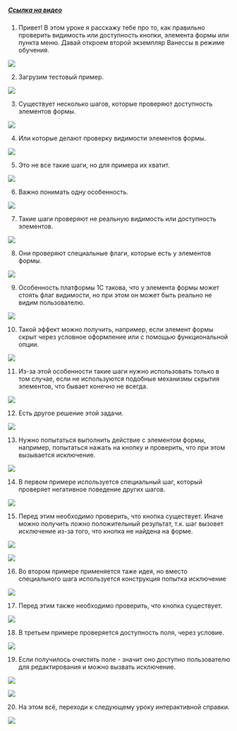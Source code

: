 ﻿##### [Ссылка на видео](https://youtu.be/eFiPofC73sU)

001. Привет! В этом уроке я расскажу тебе про то, как правильно проверить видимость или доступность кнопки, элемента формы или пункта меню. Давай откроем второй экземпляр Ванессы в режиме обучения.

![](https://vanessa-files.do.bit-erp.ru/Doc/1.2.041.1/MD/Глава08/images/000_КакПравильноПроверитьДоступностьКнопкиПоля.png)

002. Загрузим тестовый пример.

![](https://vanessa-files.do.bit-erp.ru/Doc/1.2.041.1/MD/Глава08/images/005_КакПравильноПроверитьДоступностьКнопкиПоля.png)

003. Существует несколько шагов, которые проверяют доступность элементов формы.

![](https://vanessa-files.do.bit-erp.ru/Doc/1.2.041.1/MD/Глава08/images/008_КакПравильноПроверитьДоступностьКнопкиПоля.png)

004. Или которые делают проверку видимости элементов формы.

![](https://vanessa-files.do.bit-erp.ru/Doc/1.2.041.1/MD/Глава08/images/013_КакПравильноПроверитьДоступностьКнопкиПоля.png)

005. Это не все такие шаги, но для примера их хватит.

![](https://vanessa-files.do.bit-erp.ru/Doc/1.2.041.1/MD/Глава08/images/016_КакПравильноПроверитьДоступностьКнопкиПоля.png)

006. Важно понимать одну особенность.

![](https://vanessa-files.do.bit-erp.ru/Doc/1.2.041.1/MD/Глава08/images/017_КакПравильноПроверитьДоступностьКнопкиПоля.png)

007. Такие шаги проверяют не реальную видимость или доступность элементов.

![](https://vanessa-files.do.bit-erp.ru/Doc/1.2.041.1/MD/Глава08/images/018_КакПравильноПроверитьДоступностьКнопкиПоля.png)

008. Они проверяют специальные флаги, которые есть у элементов формы.

![](https://vanessa-files.do.bit-erp.ru/Doc/1.2.041.1/MD/Глава08/images/019_КакПравильноПроверитьДоступностьКнопкиПоля.png)

009. Особенность платформы 1С такова, что у элемента формы может стоять флаг видимости, но при этом он может быть реально не видим пользователю.

![](https://vanessa-files.do.bit-erp.ru/Doc/1.2.041.1/MD/Глава08/images/020_КакПравильноПроверитьДоступностьКнопкиПоля.png)

010. Такой эффект можно получить, например, если элемент формы скрыт через условное оформление или с помощью функциональной опции.

![](https://vanessa-files.do.bit-erp.ru/Doc/1.2.041.1/MD/Глава08/images/021_КакПравильноПроверитьДоступностьКнопкиПоля.png)

011. Из-за этой особенности такие шаги нужно использовать только в том случае, если не используются подобные механизмы скрытия элементов, что бывает конечно не всегда.

![](https://vanessa-files.do.bit-erp.ru/Doc/1.2.041.1/MD/Глава08/images/024_КакПравильноПроверитьДоступностьКнопкиПоля.png)

012. Есть другое решение этой задачи.

![](https://vanessa-files.do.bit-erp.ru/Doc/1.2.041.1/MD/Глава08/images/027_КакПравильноПроверитьДоступностьКнопкиПоля.png)

013. Нужно попытаться выполнить действие с элементом формы, например, попытаться нажать на кнопку и проверить, что при этом вызывается исключение.

![](https://vanessa-files.do.bit-erp.ru/Doc/1.2.041.1/MD/Глава08/images/031_КакПравильноПроверитьДоступностьКнопкиПоля.png)

014. В первом примере используется специальный шаг, который проверяет негативное поведение других шагов.

![](https://vanessa-files.do.bit-erp.ru/Doc/1.2.041.1/MD/Глава08/images/034_КакПравильноПроверитьДоступностьКнопкиПоля.png)

015. Перед этим необходимо проверить, что кнопка существует. Иначе можно получить ложно положительный результат, т.к. шаг вызовет исключение из-за того, что кнопка не найдена на форме.

![](https://vanessa-files.do.bit-erp.ru/Doc/1.2.041.1/MD/Глава08/images/039_КакПравильноПроверитьДоступностьКнопкиПоля.png)



![](https://vanessa-files.do.bit-erp.ru/Doc/1.2.041.1/MD/Глава08/images/044_КакПравильноПроверитьДоступностьКнопкиПоля.png)

016. Во втором примере применяется таже идея, но вместо специального шага используется конструкция попытка исключение

![](https://vanessa-files.do.bit-erp.ru/Doc/1.2.041.1/MD/Глава08/images/049_КакПравильноПроверитьДоступностьКнопкиПоля.png)

017. Перед этим также необходимо проверить, что кнопка существует.

![](https://vanessa-files.do.bit-erp.ru/Doc/1.2.041.1/MD/Глава08/images/054_КакПравильноПроверитьДоступностьКнопкиПоля.png)

018. В третьем примере проверяется доступность поля, через условие.

![](https://vanessa-files.do.bit-erp.ru/Doc/1.2.041.1/MD/Глава08/images/059_КакПравильноПроверитьДоступностьКнопкиПоля.png)

019. Если получилось очистить поле - значит оно доступно пользователю для редактирования и можно вызвать исключение.

![](https://vanessa-files.do.bit-erp.ru/Doc/1.2.041.1/MD/Глава08/images/064_КакПравильноПроверитьДоступностьКнопкиПоля.png)



![](https://vanessa-files.do.bit-erp.ru/Doc/1.2.041.1/MD/Глава08/images/069_КакПравильноПроверитьДоступностьКнопкиПоля.png)

020. На этом всё, переходи к следующему уроку интерактивной справки.

![](https://vanessa-files.do.bit-erp.ru/Doc/1.2.041.1/MD/Глава08/images/072_КакПравильноПроверитьДоступностьКнопкиПоля.png)

